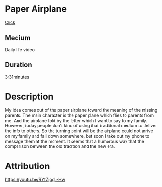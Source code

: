 # Paper Airplane
[Click](https://youtu.be/PvVBSdwbpnk)

## Medium
Daily life video

## Duration
3:31minutes

# Description
  My idea comes out of the paper airplane toward the meaning of the missing parents.
The main character is the paper plane which flies to parents from me. And the airplane fold
by the letter which I want to say to my family. However, today people don’t kind of using
that traditional medium to deliver the info to others. So the turning point will be the airplane
could not arrive on my family and fall down somewhere, but soon I take out my phone to
message them at the moment. It seems that a humorous way that the comparison between the
old tradition and the new era.

# Attribution
<https://youtu.be/RYtZjogL-Hw>
